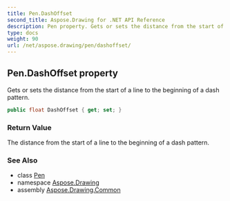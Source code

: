 ```yaml
---
title: Pen.DashOffset
second_title: Aspose.Drawing for .NET API Reference
description: Pen property. Gets or sets the distance from the start of a line to the beginning of a dash pattern
type: docs
weight: 90
url: /net/aspose.drawing/pen/dashoffset/
---
```

## Pen.DashOffset property

Gets or sets the distance from the start of a line to the beginning of a dash pattern.

```csharp
public float DashOffset { get; set; }
```

### Return Value

The distance from the start of a line to the beginning of a dash pattern.

### See Also

* class [Pen](../)
* namespace [Aspose.Drawing](../../pen/)
* assembly [Aspose.Drawing.Common](../../../)


